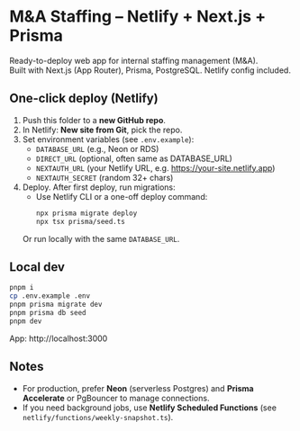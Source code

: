 # M&A Staffing – Netlify + Next.js + Prisma

Ready-to-deploy web app for internal staffing management (M&A).\
Built with Next.js (App Router), Prisma, PostgreSQL. Netlify config included.

## One-click deploy (Netlify)
1. Push this folder to a **new GitHub repo**.
2. In Netlify: **New site from Git**, pick the repo.
3. Set environment variables (see `.env.example`):
   - `DATABASE_URL` (e.g., Neon or RDS)
   - `DIRECT_URL` (optional, often same as DATABASE_URL)
   - `NEXTAUTH_URL` (your Netlify URL, e.g. https://your-site.netlify.app)
   - `NEXTAUTH_SECRET` (random 32+ chars)
4. Deploy. After first deploy, run migrations:
   - Use Netlify CLI or a one-off deploy command:
     ```bash
     npx prisma migrate deploy
     npx tsx prisma/seed.ts
     ```
   Or run locally with the same `DATABASE_URL`.

## Local dev
```bash
pnpm i
cp .env.example .env
pnpm prisma migrate dev
pnpm prisma db seed
pnpm dev
```
App: http://localhost:3000

## Notes
- For production, prefer **Neon** (serverless Postgres) and **Prisma Accelerate** or PgBouncer to manage connections.
- If you need background jobs, use **Netlify Scheduled Functions** (see `netlify/functions/weekly-snapshot.ts`).
